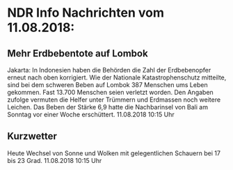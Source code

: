 # NDR Info Nachrichten vom 11.08.2018:


## Mehr Erdbebentote auf Lombok
Jakarta:	In Indonesien haben die Behörden die Zahl der Erdbebenopfer erneut nach oben korrigiert. Wie der Nationale Katastrophenschutz mitteilte, sind bei dem schweren Beben auf Lombok 387 Menschen ums Leben gekommen. Fast 13.700 Menschen seien verletzt worden. Den Angaben zufolge vermuten die Helfer unter Trümmern und Erdmassen noch weitere Leichen. Das Beben der Stärke 6,9 hatte die Nachbarinsel von Bali am Sonntag vor einer Woche erschüttert. 11.08.2018 10:15 Uhr 

## Kurzwetter
Heute Wechsel von Sonne und Wolken mit gelegentlichen Schauern bei 17 bis 23 Grad. 11.08.2018 10:15 Uhr 
